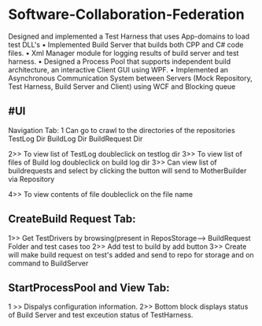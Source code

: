 # Software-Collaboration-Federation
Designed and implemented a Test Harness that uses App-domains to load test DLL's  • Implemented Build Server that builds both CPP and C# code files. • Xml Manager module for logging results of build server and test harness.  • Designed a Process Pool that supports independent build architecture, an interactive Client GUI using WPF.  • Implemented an Asynchronous Communication System between Servers (Mock Repository, Test Harness, Build Server and Client) using WCF and Blocking queue

#UI 
----
Navigation Tab:
1 Can go to crawl to the directories of the repositories
	TestLog Dir
	BuildLog Dir
	BuildRequest Dir

2>> To view list of TestLog doubleclick on testlog dir
3>> To view list of files of Build log doubleclick on build log dir
3>> Can view list of buildrequests and select by clicking the button will send to MotherBuilder via Repository

4>> To view contents of file doubleclick on the file name

CreateBuild Request Tab:
-------------------------
1>> Get TestDrivers by browsing(present in ReposStorage--> BuildRequest Folder and test cases too
2>> Add test to build by add button
3>> Create will make build request on test's added and send to repo for storage and on command to BuildServer

StartProcessPool and View Tab:
-------------------------------
1 >> Dispalys configuration information.
2>> Bottom block displays status of Build Server and test exceution status of TestHarness.
